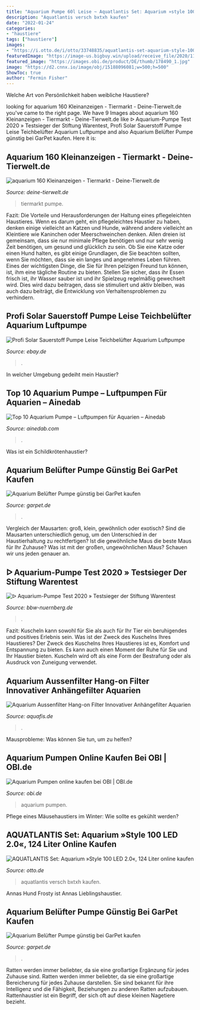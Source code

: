 ```yaml
---
title: "Aquarium Pumpe 60l Leise ~ Aquatlantis Set: Aquarium »style 100 Led 2.0«, 124 Liter Online Kaufen"
description: "Aquatlantis versch bxtxh kaufen"
date: "2022-01-24"
categories:
- "haustiere"
tags: ["haustiere"]
images:
- "https://i.otto.de/i/otto/33748835/aquatlantis-set-aquarium-style-100-led-2-0-124-liter-schwarz.jpg?$formatz$"
featuredImage: "https://image-us.bigbuy.win/upload/receive_file/2020/11/30/21/35/5fc565aed61ac2107365959.jpg"
featured_image: "https://images.obi.de/product/DE/thumb/178490_1.jpg"
image: "https://d2.cnnx.io/image/obj/15188096081;w=500;h=500"
ShowToc: true
author: "Fermin Fisher"
---
```



Welche Art von Persönlichkeit haben weibliche Haustiere?

	

		
looking for aquarium 160 Kleinanzeigen - Tiermarkt - Deine-Tierwelt.de you've came to the right page. We have 9 Images about aquarium 160 Kleinanzeigen - Tiermarkt - Deine-Tierwelt.de like ᐅ Aquarium-Pumpe Test 2020 » Testsieger der Stiftung Warentest, Profi Solar Sauerstoff Pumpe Leise Teichbelüfter Aquarium Luftpumpe and also Aquarium Belüfter Pumpe günstig bei GarPet kaufen. Here it is:
		
    
## Aquarium 160 Kleinanzeigen - Tiermarkt - Deine-Tierwelt.de

<img loading=lazy src="http://bild5.qimage.de/ein-aquarium-pumpe-foto-bild-116588285.jpg" onerror="this.onerror=null;this.src='https://tse4.mm.bing.net/th?id=OIP.u1L42mDcbYInUGByQ7GMzQHaJ4&amp;pid=15.1';" alt="aquarium 160 Kleinanzeigen - Tiermarkt - Deine-Tierwelt.de">

_Source: deine-tierwelt.de_

>tiermarkt pumpe. 

	

Fazit: Die Vorteile und Herausforderungen der Haltung eines pflegeleichten Haustieres.
Wenn es darum geht, ein pflegeleichtes Haustier zu haben, denken einige vielleicht an Katzen und Hunde, während andere vielleicht an Kleintiere wie Kaninchen oder Meerschweinchen denken. Allen dreien ist gemeinsam, dass sie nur minimale Pflege benötigen und nur sehr wenig Zeit benötigen, um gesund und glücklich zu sein. Ob Sie eine Katze oder einen Hund halten, es gibt einige Grundlagen, die Sie beachten sollten, wenn Sie möchten, dass sie ein langes und angenehmes Leben führen.
Eines der wichtigsten Dinge, die Sie für Ihren pelzigen Freund tun können, ist, ihm eine tägliche Routine zu bieten. Stellen Sie sicher, dass ihr Essen frisch ist, ihr Wasser sauber ist und ihr Spielzeug regelmäßig gewechselt wird. Dies wird dazu beitragen, dass sie stimuliert und aktiv bleiben, was auch dazu beiträgt, die Entwicklung von Verhaltensproblemen zu verhindern.

    
## Profi Solar Sauerstoff Pumpe Leise Teichbelüfter Aquarium Luftpumpe

<img loading=lazy src="https://image-us.bigbuy.win/upload/receive_file/2020/11/30/21/35/5fc565aed61ac2107365959.jpg" onerror="this.onerror=null;this.src='https://tse2.mm.bing.net/th?id=OIP.vPdTBVGru-DrF1ss619flAHaHa&amp;pid=15.1';" alt="Profi Solar Sauerstoff Pumpe Leise Teichbelüfter Aquarium Luftpumpe">

_Source: ebay.de_

>. 

	

In welcher Umgebung gedeiht mein Haustier?

    
## Top 10 Aquarium Pumpe – Luftpumpen Für Aquarien – Ainedab

<img loading=lazy src="https://ainedab.com/wp-content/uploads/images/51qgerRdVQL._SL500_.jpg" onerror="this.onerror=null;this.src='https://tse3.mm.bing.net/th?id=OIP.fUJsq_JdZD2G3pMHj1EvgQHaHa&amp;pid=15.1';" alt="Top 10 Aquarium Pumpe – Luftpumpen für Aquarien – Ainedab">

_Source: ainedab.com_

>. 

	

Was ist ein Schildkrötenhaustier?

    
## Aquarium Belüfter Pumpe Günstig Bei GarPet Kaufen

<img loading=lazy src="https://www.garpet.de/media/image/product/2774/lg/aquarium-luftpumpe-guenstig.jpg" onerror="this.onerror=null;this.src='https://tse3.mm.bing.net/th?id=OIP.EVxtxs2gVDH-4kjDW238FwHaHa&amp;pid=15.1';" alt="Aquarium Belüfter Pumpe günstig bei GarPet kaufen">

_Source: garpet.de_

>. 

	

Vergleich der Mausarten: groß, klein, gewöhnlich oder exotisch?
Sind die Mausarten unterschiedlich genug, um den Unterschied in der Haustierhaltung zu rechtfertigen? Ist die gewöhnliche Maus die beste Maus für Ihr Zuhause? Was ist mit der großen, ungewöhnlichen Maus? Schauen wir uns jeden genauer an.

    
## ᐅ Aquarium-Pumpe Test 2020 » Testsieger Der Stiftung Warentest

<img loading=lazy src="https://d2.cnnx.io/image/obj/15188096081;w=500;h=500" onerror="this.onerror=null;this.src='https://tse4.mm.bing.net/th?id=OIP.iJhRUiawrNnT9nEP7VYEFgHaHa&amp;pid=15.1';" alt="ᐅ Aquarium-Pumpe Test 2020 » Testsieger der Stiftung Warentest">

_Source: bbw-nuernberg.de_

>. 

	

Fazit: Kuscheln kann sowohl für Sie als auch für Ihr Tier ein beruhigendes und positives Erlebnis sein.
Was ist der Zweck des Kuschelns Ihres Haustieres?
Der Zweck des Kuschelns Ihres Haustieres ist es, Komfort und Entspannung zu bieten. Es kann auch einen Moment der Ruhe für Sie und Ihr Haustier bieten. Kuscheln wird oft als eine Form der Bestrafung oder als Ausdruck von Zuneigung verwendet.

    
## Aquarium Aussenfilter Hang-on Filter Innovativer Anhängefilter Aquarien

<img loading=lazy src="https://www.aquafis.de/bilder/produkte/gross/Aquarium-Aussenfilter-Hang-on-Filter-Innovativer-Rucksackfilter-Aquarien-bis-60L-500l-h.jpg" onerror="this.onerror=null;this.src='https://tse2.mm.bing.net/th?id=OIP.5SvX2zRSsXMRtHMJNJMq0AHaHa&amp;pid=15.1';" alt="Aquarium Aussenfilter Hang-on Filter Innovativer Anhängefilter Aquarien">

_Source: aquafis.de_

>. 

	

Mausprobleme: Was können Sie tun, um zu helfen?

    
## Aquarium Pumpen Online Kaufen Bei OBI | OBI.de

<img loading=lazy src="https://images.obi.de/product/DE/thumb/178490_1.jpg" onerror="this.onerror=null;this.src='https://tse1.mm.bing.net/th?id=OIP.xJJ-XopypwbSab2B5BdFIgAAAA&amp;pid=15.1';" alt="Aquarium Pumpen online kaufen bei OBI | OBI.de">

_Source: obi.de_

>aquarium pumpen. 

	

Pflege eines Mäusehaustiers im Winter: Wie sollte es gekühlt werden?

    
## AQUATLANTIS Set: Aquarium »Style 100 LED 2.0«, 124 Liter Online Kaufen

<img loading=lazy src="https://i.otto.de/i/otto/33748835/aquatlantis-set-aquarium-style-100-led-2-0-124-liter-schwarz.jpg?$formatz$" onerror="this.onerror=null;this.src='https://tse3.mm.bing.net/th?id=OIP.HPm_iCdbbtxpWDmFaJ8GIQHaEF&amp;pid=15.1';" alt="AQUATLANTIS Set: Aquarium »Style 100 LED 2.0«, 124 Liter online kaufen">

_Source: otto.de_

>aquatlantis versch bxtxh kaufen. 

	

Annas Hund Frosty ist Annas Lieblingshaustier.

    
## Aquarium Belüfter Pumpe Günstig Bei GarPet Kaufen

<img loading=lazy src="https://www.garpet.de/media/image/product/2774/md/aquarium-luftpumpe-guenstig~2.jpg" onerror="this.onerror=null;this.src='https://tse4.mm.bing.net/th?id=OIP.0n5mYp90N_UDdeNd5_-DYwAAAA&amp;pid=15.1';" alt="Aquarium Belüfter Pumpe günstig bei GarPet kaufen">

_Source: garpet.de_

>. 

	

Ratten werden immer beliebter, da sie eine großartige Ergänzung für jedes Zuhause sind.
Ratten werden immer beliebter, da sie eine großartige Bereicherung für jedes Zuhause darstellen. Sie sind bekannt für ihre Intelligenz und die Fähigkeit, Beziehungen zu anderen Ratten aufzubauen. Rattenhaustier ist ein Begriff, der sich oft auf diese kleinen Nagetiere bezieht.

